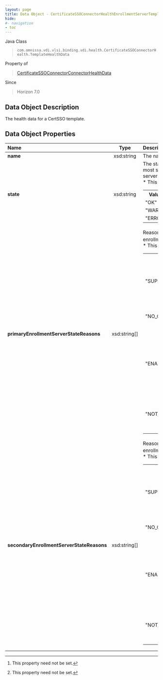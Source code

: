 ```yaml
---
layout: page
title: Data Object - CertificateSSOConnectorHealthEnrollmentServerTemplateHealthData
hide:
#- navigation
- toc
---
```






Java Class
> `com.omnissa.vdi.vlsi.binding.vdi.health.CertificateSSOConnectorHealth.TemplateHealthData`

Property of
> [CertificateSSOConnectorConnectorHealthData](vdi.health.CertificateSSOConnectorHealth.ConnectorHealthData.md#field_detail)

Since
> Horizon 7.0


## Data Object Description

The health data for a CertSSO template.

## Data Object Properties

 Name | Type | Description
:---|:---:|:---
**name**|  xsd:string|  The name of the template.
**state**|  xsd:string|  The state of the template health, taken as the most severe reported by one of the enrollment servers.<br>* This property will be one of:<br><table><tr><th>Value</th><th>Description</th></tr><tr><td>"OK"</td><td>Template is green.</td></tr><tr><td>"WARN"</td><td>Template is yellow.</td></tr><tr><td>"ERROR"</td><td>Template is red.</td></tr></table>
**primaryEnrollmentServerStateReasons**|  xsd:string[]|  Reasons for the state from the primary enrollment server, if any. [^1]<br>* This property will be one of:<br><table><tr><th>Value</th><th>Description</th></tr><tr><td>"SUPPORTED_NOT_OPTIMAL"</td><td>Warn: This template does not have the ideal properties for CertSSO.</td></tr><tr><td>"NO_CAPABILITY"</td><td>Error: This template does not have CertSSO capability.</td></tr><tr><td>"ENABLED_BUT_UNUSABLE"</td><td>Error: This template is smartcard logon enabled, but cannot be used (INVALID, MANUAL, or UNSUITABLE).</td></tr><tr><td>"NOT_FOUND"</td><td>Error: This template does not exist on the enrollment server domain.</td></tr></table>
**secondaryEnrollmentServerStateReasons**|  xsd:string[]|  Reasons for the state from the secondary enrollment server, if any. [^1]<br>* This property will be one of:<br><table><tr><th>Value</th><th>Description</th></tr><tr><td>"SUPPORTED_NOT_OPTIMAL"</td><td>Warn: This template does not have the ideal properties for CertSSO.</td></tr><tr><td>"NO_CAPABILITY"</td><td>Error: This template does not have CertSSO capability.</td></tr><tr><td>"ENABLED_BUT_UNUSABLE"</td><td>Error: This template is smartcard logon enabled, but cannot be used (INVALID, MANUAL, or UNSUITABLE).</td></tr><tr><td>"NOT_FOUND"</td><td>Error: This template does not exist on the enrollment server domain.</td></tr></table>


 


[^1]: This property need not be set.